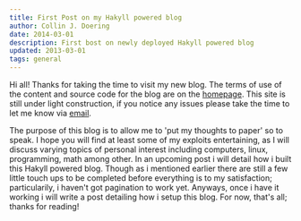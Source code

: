 ```yaml
---
title: First Post on my Hakyll powered blog
author: Collin J. Doering
date: 2014-03-01
description: First bost on newly deployed Hakyll powered blog
updated: 2013-03-01
tags: general
---
```


Hi all! Thanks for taking the time to visit my new blog. The terms of use of the content and
source code for the blog are on the [homepage](/). This site is still under light construction,
if you notice any issues please take the time to let me know via
[email](email/collin.doering@gmail.com).

The purpose of this blog is to allow me to 'put my thoughts to paper' so to speak. I hope you
will find at least some of my exploits entertaining, as I will discuss varying topics of
personal interest including computers, linux, programming, math among other. In an upcoming
post i will detail how i built this Hakyll powered blog.  Though as i mentioned earlier there
are still a few little touch ups to be completed before everything is to my satisfaction;
particularily, i haven't got pagination to work yet. Anyways, once i have it working i will
write a post detailing how i setup this blog. For now, that's all; thanks for reading!
